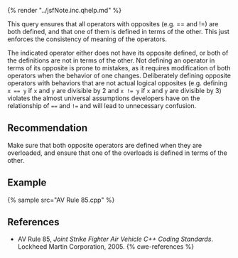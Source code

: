 {% render "../jsfNote.inc.qhelp.md" %}

This query ensures that all operators with opposites (e.g. == and !=) are both defined, and that one of them is defined in terms of the other. This just enforces the consistency of meaning of the operators.

The indicated operator either does not have its opposite defined, or both of the definitions are not in terms of the other. Not defining an operator in terms of its opposite is prone to mistakes, as it requires modification of both operators when the behavior of one changes. Deliberately defining opposite operators with behaviors that are not actual logical opposites (e.g. defining `x == y` if `x` and `y` are divisible by 2 and ` x != y ` if `x` and `y` are divisible by 3) violates the almost universal assumptions developers have on the relationship of `==` and `!=` and will lead to unnecessary confusion.


## Recommendation
Make sure that both opposite operators are defined when they are overloaded, and ensure that one of the overloads is defined in terms of the other.


## Example
{% sample src="AV Rule 85.cpp" %}

## References
* AV Rule 85, *Joint Strike Fighter Air Vehicle C++ Coding Standards*. Lockheed Martin Corporation, 2005.
{% cwe-references %}
